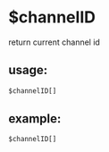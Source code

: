 # $channelID
return current channel id
## usage:
```js
$channelID[]
```
## example: 
```js
$channelID[]
```
